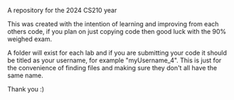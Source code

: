 A repository for the 2024 CS210 year

This was created with the intention of learning and improving from each others code, if you plan on just copying code then good luck with the 90% weighed exam.

A folder will exist for each lab and if you are submitting your code it should be titled as your username, for example "myUsername_4". 
This is just for the convenience of finding files and making sure they don't all have the same name.

Thank you :)
